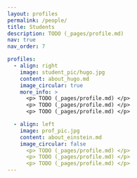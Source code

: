 ```yaml
---
layout: profiles
permalink: /people/
title: Students
description: TODO (_pages/profile.md)
nav: true
nav_order: 7

profiles:
  - align: right
    image: student_pic/hugo.jpg
    content: about_hugo.md
    image_circular: true
    more_info: >
      <p> TODO (_pages/profile.md) </p>
      <p> TODO (_pages/profile.md) </p>
      <p> TODO (_pages/profile.md) </p>

  - align: left
    image: prof_pic.jpg
    content: about_einstein.md
    image_circular: false
      <p> TODO (_pages/profile.md) </p>
      <p> TODO (_pages/profile.md) </p>
      <p> TODO (_pages/profile.md) </p>
---
```

